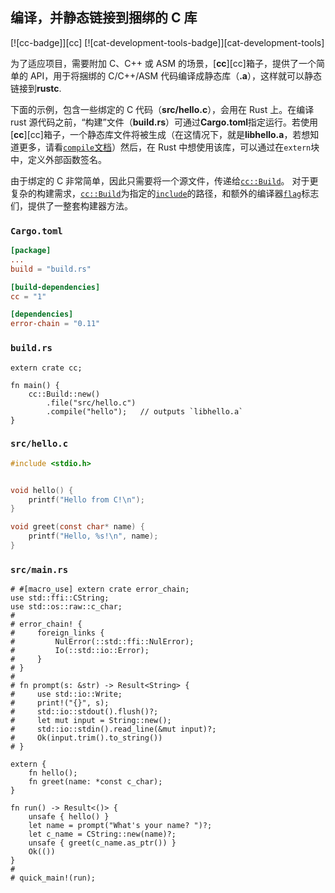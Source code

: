 ## 编译，并静态链接到捆绑的 C 库

[![cc-badge]][cc] [![cat-development-tools-badge]][cat-development-tools]

为了适应项目，需要附加 C、C++ 或 ASM 的场景，[**cc**][cc]箱子，提供了一个简单的 API，用于将捆绑的 C/C++/ASM 代码编译成静态库（**.a**），这样就可以静态链接到**rustc**.

下面的示例，包含一些绑定的 C 代码（**src/hello.c**），会用在 Rust 上。在编译 rust 源代码之前，“构建”文件（**build.rs**）可通过**Cargo.toml**指定运行。若使用[**cc**][cc]箱子，一个静态库文件将被生成（在这情况下，就是**libhello.a**，若想知道更多，请看[`compile`文档][cc-build-compile]）然后，在 Rust 中想使用该库，可以通过在`extern`块中，定义外部函数签名。

由于绑定的 C 非常简单，因此只需要将一个源文件，传递给[`cc::Build`][cc-build]。 对于更复杂的构建需求，[`cc::Build`][cc-build]为指定的[`include`][cc-build-include]的路径，和额外的编译器[`flag`][cc-build-flag]标志们，提供了一整套构建器方法。

### `Cargo.toml`

```toml
[package]
...
build = "build.rs"

[build-dependencies]
cc = "1"

[dependencies]
error-chain = "0.11"
```

### `build.rs`

```rust,no_run
extern crate cc;

fn main() {
    cc::Build::new()
        .file("src/hello.c")
        .compile("hello");   // outputs `libhello.a`
}
```

### `src/hello.c`

```c
#include <stdio.h>


void hello() {
    printf("Hello from C!\n");
}

void greet(const char* name) {
    printf("Hello, %s!\n", name);
}
```

### `src/main.rs`

```rust,ignore
# #[macro_use] extern crate error_chain;
use std::ffi::CString;
use std::os::raw::c_char;
#
# error_chain! {
#     foreign_links {
#         NulError(::std::ffi::NulError);
#         Io(::std::io::Error);
#     }
# }
#
# fn prompt(s: &str) -> Result<String> {
#     use std::io::Write;
#     print!("{}", s);
#     std::io::stdout().flush()?;
#     let mut input = String::new();
#     std::io::stdin().read_line(&mut input)?;
#     Ok(input.trim().to_string())
# }

extern {
    fn hello();
    fn greet(name: *const c_char);
}

fn run() -> Result<()> {
    unsafe { hello() }
    let name = prompt("What's your name? ")?;
    let c_name = CString::new(name)?;
    unsafe { greet(c_name.as_ptr()) }
    Ok(())
}
#
# quick_main!(run);
```

[`cc::build::define`]: https://docs.rs/cc/*/cc/struct.Build.html#method.define
[`option`]: https://doc.rust-lang.org/std/option/enum.Option.html
[cc-build-compile]: https://docs.rs/cc/*/cc/struct.Build.html#method.compile
[cc-build-cpp]: https://docs.rs/cc/*/cc/struct.Build.html#method.cpp
[cc-build-flag]: https://docs.rs/cc/*/cc/struct.Build.html#method.flag
[cc-build-include]: https://docs.rs/cc/*/cc/struct.Build.html#method.include
[cc-build]: https://docs.rs/cc/*/cc/struct.Build.html
